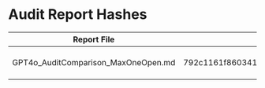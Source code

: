 # Audit Report Hashes

| Report File                          | SHA256 Hash                                                        | Timestamp          |
|-------------------------------------|---------------------------------------------------------------------|--------------------|
| GPT4o_AuditComparison_MaxOneOpen.md | 792c1161f86034188e174bb2a8ecabbf4a68d65e5196720f0017e4852aa4dfec     | 2025-04-05 14:00 UTC |
